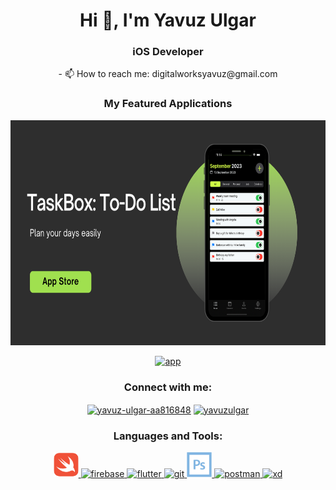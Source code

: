 <h1 align="center">Hi 👋, I'm Yavuz Ulgar</h1>
<h3 align="center">iOS Developer</h3>
<p align="center">
- 📫 How to reach me: digitalworksyavuz@gmail.com
</p>
<h3 align="center">My Featured Applications</h3>
<p align="center">
<a href="https://apps.apple.com/app/taskbox-to-do-list-tasks/id6463778616" target="_blank" rel="noreferrer"> <img src="https://github.com/devyavuzulgar/devyavuzulgar/blob/main/taskbox2.png?raw=true" alt="app" width="720" height="360"/> </a> </p>
<p align="center">
<a href="https://apps.apple.com/us/app/lantra-learn-english/id6450149905" target="_blank" rel="noreferrer"> <img src="https://github-production-user-asset-6210df.s3.amazonaws.com/121100438/245253431-45a74643-2531-46a7-b2d6-a8c213a5f24e.png" alt="app" width="720" height="360"/> </a> </p>
<h3 align="center">Connect with me:</h3>
<p align="center">
<a href="https://linkedin.com/in/yavuz-ulgar-aa816848" target="blank"><img align="center" src="https://raw.githubusercontent.com/rahuldkjain/github-profile-readme-generator/master/src/images/icons/Social/linked-in-alt.svg" alt="yavuz-ulgar-aa816848" height="30" width="40" /></a>
<a href="https://instagram.com/yavuzulgar" target="blank"><img align="center" src="https://raw.githubusercontent.com/rahuldkjain/github-profile-readme-generator/master/src/images/icons/Social/instagram.svg" alt="yavuzulgar" height="30" width="40" /></a>
</p>

<h3 align="center">Languages and Tools:</h3>
<p align="center"> <a href="https://developer.apple.com/swift/" target="_blank" rel="noreferrer"> <img src="https://raw.githubusercontent.com/devicons/devicon/master/icons/swift/swift-original.svg" alt="swift" width="40" height="40"/> </a> <a href="https://firebase.google.com/" target="_blank" rel="noreferrer"> <img src="https://www.vectorlogo.zone/logos/firebase/firebase-icon.svg" alt="firebase" width="40" height="40"/> </a> <a href="https://flutter.dev" target="_blank" rel="noreferrer"> <img src="https://www.vectorlogo.zone/logos/flutterio/flutterio-icon.svg" alt="flutter" width="40" height="40"/> </a> <a href="https://git-scm.com/" target="_blank" rel="noreferrer"> <img src="https://www.vectorlogo.zone/logos/git-scm/git-scm-icon.svg" alt="git" width="40" height="40"/> </a> <a href="https://www.photoshop.com/en" target="_blank" rel="noreferrer"> <img src="https://raw.githubusercontent.com/devicons/devicon/master/icons/photoshop/photoshop-line.svg" alt="photoshop" width="40" height="40"/> </a> <a href="https://postman.com" target="_blank" rel="noreferrer"> <img src="https://www.vectorlogo.zone/logos/getpostman/getpostman-icon.svg" alt="postman" width="40" height="40"/> </a>  <a href="https://www.adobe.com/products/xd.html" target="_blank" rel="noreferrer"> <img src="https://cdn.worldvectorlogo.com/logos/adobe-xd.svg" alt="xd" width="40" height="40"/> </a> </p>

